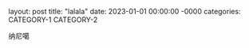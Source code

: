 layout: post
title: "lalala"
date: 2023-01-01 00:00:00 -0000
categories: CATEGORY-1 CATEGORY-2

纳尼噶

